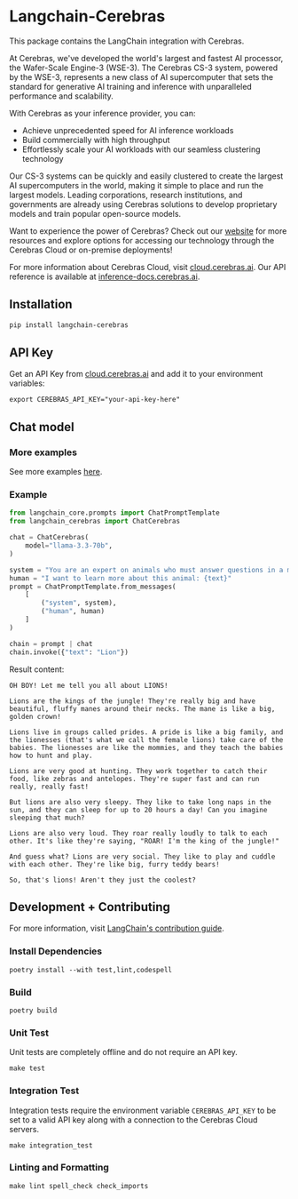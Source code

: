# Langchain-Cerebras

This package contains the LangChain integration with Cerebras.

At Cerebras, we've developed the world's largest and fastest AI processor, the Wafer-Scale Engine-3 (WSE-3). The Cerebras CS-3 system, powered by the WSE-3, represents a new class of AI supercomputer that sets the standard for generative AI training and inference with unparalleled performance and scalability.

With Cerebras as your inference provider, you can:
- Achieve unprecedented speed for AI inference workloads
- Build commercially with high throughput
- Effortlessly scale your AI workloads with our seamless clustering technology

Our CS-3 systems can be quickly and easily clustered to create the largest AI supercomputers in the world, making it simple to place and run the largest models. Leading corporations, research institutions, and governments are already using Cerebras solutions to develop proprietary models and train popular open-source models.

Want to experience the power of Cerebras? Check out our [website](https://cerebras.ai) for more resources and explore options for accessing our technology through the Cerebras Cloud or on-premise deployments!

For more information about Cerebras Cloud, visit [cloud.cerebras.ai](https://cloud.cerebras.ai/). Our API reference is available at [inference-docs.cerebras.ai](https://inference-docs.cerebras.ai/).

## Installation

```bash
pip install langchain-cerebras
```

## API Key
Get an API Key from [cloud.cerebras.ai](https://cloud.cerebras.ai/) and add it to your environment variables:
```
export CEREBRAS_API_KEY="your-api-key-here"
```

## Chat model

### More examples
See more examples [here](http://python.langchain.com/docs/integrations/chat/cerebras).

### Example

```python
from langchain_core.prompts import ChatPromptTemplate
from langchain_cerebras import ChatCerebras

chat = ChatCerebras(
    model="llama-3.3-70b",
)

system = "You are an expert on animals who must answer questions in a manner that a 5 year old can understand."
human = "I want to learn more about this animal: {text}"
prompt = ChatPromptTemplate.from_messages(
    [
        ("system", system),
        ("human", human)
    ]
)

chain = prompt | chat
chain.invoke({"text": "Lion"})
```

Result content:
```
OH BOY! Let me tell you all about LIONS!

Lions are the kings of the jungle! They're really big and have beautiful, fluffy manes around their necks. The mane is like a big, golden crown!

Lions live in groups called prides. A pride is like a big family, and the lionesses (that's what we call the female lions) take care of the babies. The lionesses are like the mommies, and they teach the babies how to hunt and play.

Lions are very good at hunting. They work together to catch their food, like zebras and antelopes. They're super fast and can run really, really fast!

But lions are also very sleepy. They like to take long naps in the sun, and they can sleep for up to 20 hours a day! Can you imagine sleeping that much?

Lions are also very loud. They roar really loudly to talk to each other. It's like they're saying, "ROAR! I'm the king of the jungle!"

And guess what? Lions are very social. They like to play and cuddle with each other. They're like big, furry teddy bears!

So, that's lions! Aren't they just the coolest?
```

## Development + Contributing

For more information, visit [LangChain's contribution guide](https://python.langchain.com/v0.1/docs/contributing/code/).

### Install Dependencies
```
poetry install --with test,lint,codespell
```

### Build
```
poetry build
```

### Unit Test
Unit tests are completely offline and do not require an API key.
```
make test
```

### Integration Test
Integration tests require the environment variable `CEREBRAS_API_KEY` to be set to a valid API key along with a connection to the Cerebras Cloud servers.

```
make integration_test
```

### Linting and Formatting
```
make lint spell_check check_imports
```